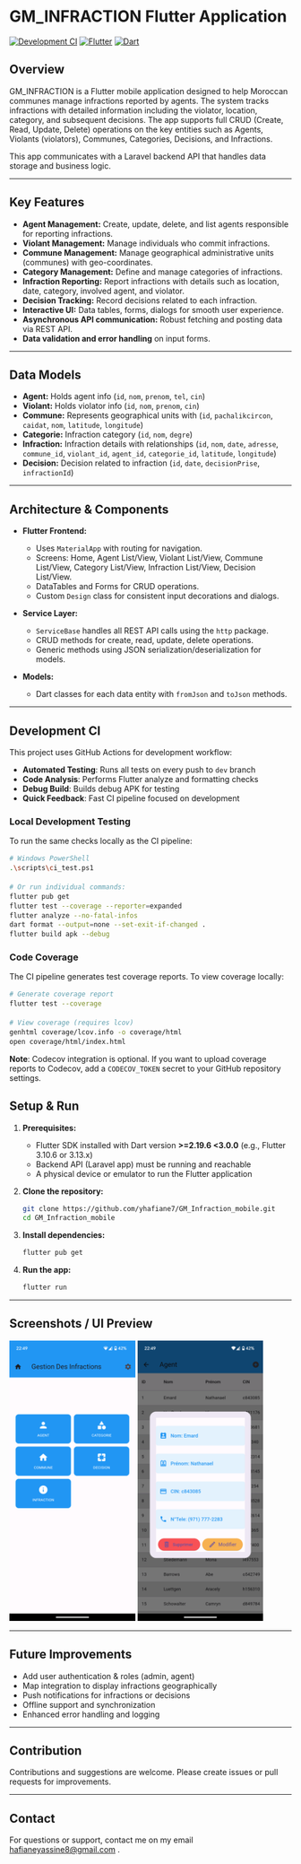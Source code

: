 # GM_INFRACTION Flutter Application

[![Development CI](https://github.com/yhafiane7/GM_Infraction_mobile/actions/workflows/ci.yml/badge.svg)](https://github.com/yhafiane7/GM_Infraction_mobile/actions/workflows/ci.yml)
[![Flutter](https://img.shields.io/badge/Flutter-3.16.0-blue.svg)](https://flutter.dev/)
[![Dart](https://img.shields.io/badge/Dart-2.19.6+-blue.svg)](https://dart.dev/)

## Overview

GM_INFRACTION is a Flutter mobile application designed to help Moroccan communes manage infractions reported by agents. The system tracks infractions with detailed information including the violator, location, category, and subsequent decisions. The app supports full CRUD (Create, Read, Update, Delete) operations on the key entities such as Agents, Violants (violators), Communes, Categories, Decisions, and Infractions.

This app communicates with a Laravel backend API that handles data storage and business logic.

---

## Key Features

- **Agent Management:** Create, update, delete, and list agents responsible for reporting infractions.
- **Violant Management:** Manage individuals who commit infractions.
- **Commune Management:** Manage geographical administrative units (communes) with geo-coordinates.
- **Category Management:** Define and manage categories of infractions.
- **Infraction Reporting:** Report infractions with details such as location, date, category, involved agent, and violator.
- **Decision Tracking:** Record decisions related to each infraction.
- **Interactive UI:** Data tables, forms, dialogs for smooth user experience.
- **Asynchronous API communication:** Robust fetching and posting data via REST API.
- **Data validation and error handling** on input forms.

---

## Data Models

- **Agent:** Holds agent info (`id`, `nom`, `prenom`, `tel`, `cin`)
- **Violant:** Holds violator info (`id`, `nom`, `prenom`, `cin`)
- **Commune:** Represents geographical units with (`id`, `pachalikcircon`, `caidat`, `nom`, `latitude`, `longitude`)
- **Categorie:** Infraction category (`id`, `nom`, `degre`)
- **Infraction:** Infraction details with relationships (`id`, `nom`, `date`, `adresse`, `commune_id`, `violant_id`, `agent_id`, `categorie_id`, `latitude`, `longitude`)
- **Decision:** Decision related to infraction (`id`, `date`, `decisionPrise`, `infractionId`)

---

## Architecture & Components

- **Flutter Frontend:**

  - Uses `MaterialApp` with routing for navigation.
  - Screens: Home, Agent List/View, Violant List/View, Commune List/View, Category List/View, Infraction List/View, Decision List/View.
  - DataTables and Forms for CRUD operations.
  - Custom `Design` class for consistent input decorations and dialogs.

- **Service Layer:**

  - `ServiceBase` handles all REST API calls using the `http` package.
  - CRUD methods for create, read, update, delete operations.
  - Generic methods using JSON serialization/deserialization for models.

- **Models:**
  - Dart classes for each data entity with `fromJson` and `toJson` methods.

---

## Development CI

This project uses GitHub Actions for development workflow:

- **Automated Testing**: Runs all tests on every push to `dev` branch
- **Code Analysis**: Performs Flutter analyze and formatting checks
- **Debug Build**: Builds debug APK for testing
- **Quick Feedback**: Fast CI pipeline focused on development

### Local Development Testing

To run the same checks locally as the CI pipeline:

```bash
# Windows PowerShell
.\scripts\ci_test.ps1

# Or run individual commands:
flutter pub get
flutter test --coverage --reporter=expanded
flutter analyze --no-fatal-infos
dart format --output=none --set-exit-if-changed .
flutter build apk --debug
```

### Code Coverage

The CI pipeline generates test coverage reports. To view coverage locally:

```bash
# Generate coverage report
flutter test --coverage

# View coverage (requires lcov)
genhtml coverage/lcov.info -o coverage/html
open coverage/html/index.html
```

**Note**: Codecov integration is optional. If you want to upload coverage reports to Codecov, add a `CODECOV_TOKEN` secret to your GitHub repository settings.

## Setup & Run

1. **Prerequisites:**

   - Flutter SDK installed with Dart version **>=2.19.6 <3.0.0** (e.g., Flutter 3.10.6 or 3.13.x)
   - Backend API (Laravel app) must be running and reachable
   - A physical device or emulator to run the Flutter application

2. **Clone the repository:**

   ```bash
   git clone https://github.com/yhafiane7/GM_Infraction_mobile.git
   cd GM_Infraction_mobile
   ```

3. **Install dependencies:**

   ```bash
   flutter pub get
   ```

4. **Run the app:**

   ```bash
   flutter run
   ```

---

## Screenshots / UI Preview

<p float="left">
  <img src="screenshots/Screenshot_Home.png"  height="500px" />
  <img src="screenshots/Screenshot_Agent.png"  height="500px"/>
</p>

---

## Future Improvements

- Add user authentication & roles (admin, agent)
- Map integration to display infractions geographically
- Push notifications for infractions or decisions
- Offline support and synchronization
- Enhanced error handling and logging

---

## Contribution

Contributions and suggestions are welcome. Please create issues or pull requests for improvements.

---

## Contact

For questions or support, contact me on my email hafianeyassine8@gmail.com .
